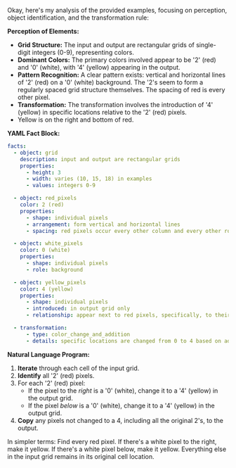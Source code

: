 Okay, here's my analysis of the provided examples, focusing on perception, object identification, and the transformation rule:

**Perception of Elements:**

*   **Grid Structure:** The input and output are rectangular grids of single-digit integers (0-9), representing colors.
*   **Dominant Colors:** The primary colors involved appear to be '2' (red) and '0' (white), with '4' (yellow) appearing in the output.
*   **Pattern Recognition:** A clear pattern exists: vertical and horizontal lines of '2' (red) on a '0' (white) background. The '2's seem to form a regularly spaced grid structure themselves. The spacing of red is every other pixel.
*   **Transformation:** The transformation involves the introduction of '4' (yellow) in specific locations relative to the '2' (red) pixels.
*    Yellow is on the right and bottom of red.

**YAML Fact Block:**


```yaml
facts:
  - object: grid
    description: input and output are rectangular grids
    properties:
      - height: 3
      - width: varies (10, 15, 18) in examples
      - values: integers 0-9

  - object: red_pixels
    color: 2 (red)
    properties:
      - shape: individual pixels
      - arrangement: form vertical and horizontal lines
      - spacing: red pixels occur every other column and every other row

  - object: white_pixels
    color: 0 (white)
    properties:
      - shape: individual pixels
      - role: background

  - object: yellow_pixels
    color: 4 (yellow)
    properties:
      - shape: individual pixels
      - introduced: in output grid only
      - relationship: appear next to red pixels, specifically, to their immediate right and below

  - transformation:
      - type: color_change_and_addition
      - details: specific locations are changed from 0 to 4 based on adjacency to 2.
```


**Natural Language Program:**

1.  **Iterate** through each cell of the input grid.
2.  **Identify** all '2' (red) pixels.
3.  For each '2' (red) pixel:
    *   If the pixel to the *right* is a '0' (white), change it to a '4' (yellow) in the output grid.
    *   If the pixel *below* is a '0' (white), change it to a '4' (yellow) in the output grid.
4. **Copy** any pixels not changed to a 4, including all the original 2's, to the output.

In simpler terms: Find every red pixel. If there's a white pixel to the right, make it yellow. If there's a white pixel below, make it yellow. Everything else in the input grid remains in its original cell location.

